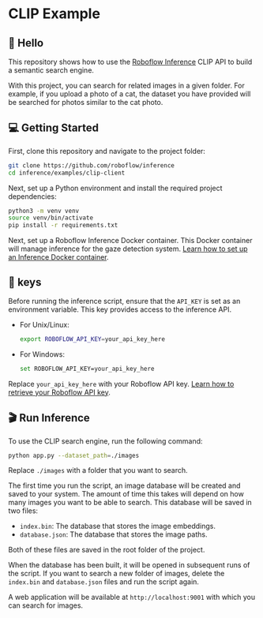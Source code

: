 # CLIP Example

## 👋 Hello

This repository shows how to use the [Roboflow Inference](https://github.com/roboflow/inference) CLIP API to build a semantic search engine.

With this project, you can search for related images in a given folder. For example, if you upload a photo of a cat, the dataset you have provided will be searched for photos similar to the cat photo.

## 💻 Getting Started

First, clone this repository and navigate to the project folder:

```bash
git clone https://github.com/roboflow/inference
cd inference/examples/clip-client
```

Next, set up a Python environment and install the required project dependencies:

```bash
python3 -m venv venv
source venv/bin/activate
pip install -r requirements.txt
```

Next, set up a Roboflow Inference Docker container. This Docker container will manage inference for the gaze detection system. [Learn how to set up an Inference Docker container](https://inference.roboflow.com/quickstart/docker/).

## 🔑 keys

Before running the inference script, ensure that the `API_KEY` is set as an environment variable. This key provides access to the inference API.

- For Unix/Linux:

  ```bash
  export ROBOFLOW_API_KEY=your_api_key_here
  ```

- For Windows:

  ```bash
  set ROBOFLOW_API_KEY=your_api_key_here
  ```

Replace `your_api_key_here` with your Roboflow API key. [Learn how to retrieve your Roboflow API key](https://docs.roboflow.com/api-reference/authentication#retrieve-an-api-key).

## 🎬 Run Inference

To use the CLIP search engine, run the following command:

```bash
python app.py --dataset_path=./images
```

Replace `./images` with a folder that you want to search.

The first time you run the script, an image database will be created and saved to your system. The amount of time this takes will depend on how many images you want to be able to search. This database will be saved in two files:

- `index.bin`: The database that stores the image embeddings.
- `database.json`: The database that stores the image paths.

Both of these files are saved in the root folder of the project.

When the database has been built, it will be opened in subsequent runs of the script. If you want to search a new folder of images, delete the `index.bin` and `database.json` files and run the script again.

A web application will be available at `http://localhost:9001` with which you can search for images.
